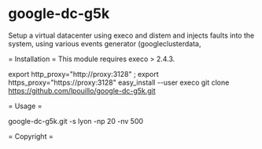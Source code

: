 # google-dc-g5k

Setup a virtual datacenter using execo and distem and injects faults into the system, 
using various events generator (googleclusterdata, 


= Installation =
This module requires execo > 2.4.3.
  
  export http_proxy="http://proxy:3128" ; export https_proxy="https://proxy:3128" 
  easy_install --user execo
  git clone https://github.com/lpouillo/google-dc-g5k.git
  

= Usage =

  google-dc-g5k.git -s lyon -np 20 -nv 500

= Copyright =
